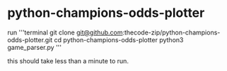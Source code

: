 # python-champions-odds-plotter

run
'''terminal
git clone git@github.com:thecode-zip/python-champions-odds-plotter.git
cd python-champions-odds-plotter
python3 game_parser.py
'''

this should take less than a minute to run.